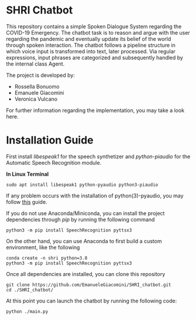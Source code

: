 # SHRI Chatbot
This repository contains a simple Spoken Dialogue System regarding the COVID-19 Emergency. The chatbot task is to reason and argue with the user regarding the pandemic and eventually update its belief of the world through spoken interaction.
The chatbot follows a pipeline structure in which voice input is transformed into text, later processed. Via regular expressions, input phrases are categorized and subsequently handled by the internal class Agent.

The project is developed by:
  - Rossella Bonuomo
  - Emanuele Giacomini
  - Veronica Vulcano

For further information regarding the implementation, you may take a look here.
# Installation Guide
First install _libespeak1_ for the speech synthetizer and _python-piaudio_ for the Automatic Speech Recognition module.

__In Linux Terminal__

    sudo apt install libespeak1 python-pyaudio python3-piaudio
    
If any problem occurs with the installation of python(3)-pyaudio, you may follow [this](https://stackoverflow.com/a/35593426) guide.
    
If you do not use Anaconda/Miniconda, you can install the project dependencies through _pip_ by running the following command

    python3 -m pip install SpeechRecognition pyttsx3 

On the other hand, you can use Anaconda to first build a custom environment, like the following

    conda create -n shri python=3.8
    python3 -m pip install SpeechRecognition pyttsx3 

Once all dependencies are installed, you can clone this repository 

    git clone https://github.com/EmanueleGiacomini/SHRI_chatbot.git
    cd ./SHRI_chatbot/
    
At this point you can launch the chatbot by running the following code:
    
    python ./main.py
    
